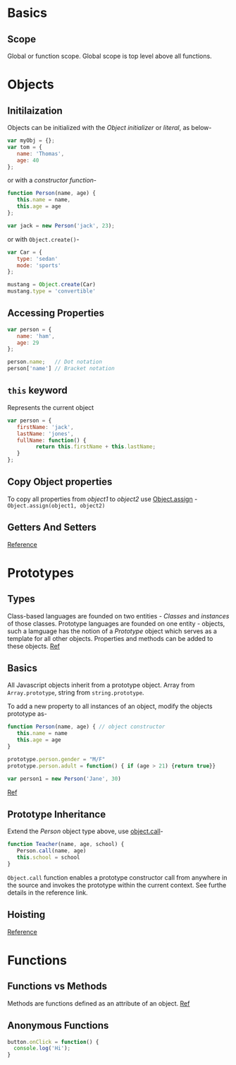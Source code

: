 Basics
======

Scope
-----
Global or function scope.
Global scope is top level above all functions.

Objects
=======

Initilaization
--------------
Objects can be initialized with the *Object initializer* or *literal*, as below-
```javascript
var myObj = {};
var tom = {
   name: 'Thomas',
   age: 40
};
```
or with a *constructor function*-
```javascript
function Person(name, age) {
   this.name = name,
   this.age = age
};

var jack = new Person('jack', 23);
```
or with `Object.create()`-
```javascript
var Car = {
   type: 'sedan'
   mode: 'sports'
};

mustang = Object.create(Car)
mustang.type = 'convertible'

```

Accessing Properties
--------------------
```javascript
var person = {
   name: 'ham',
   age: 29
};

person.name;   // Dot notation
person['name'] // Bracket notation
```

`this` keyword
--------------
Represents the current object
```javascript
var person = {
   firstName: 'jack',
   lastName: 'jones',
   fullName: function() {
         return this.firstName + this.lastName;
   }
};
```

Copy Object properties
----------------------
To copy all properties from *object1* to *object2* use [Object.assign](https://developer.mozilla.org/en-US/docs/Web/JavaScript/Reference/Global_Objects/Object/assign) - 
`Object.assign(object1, object2)`

Getters And Setters
-------------------
[Reference](https://developer.mozilla.org/en-US/docs/Web/JavaScript/Reference/Functions/get)

Prototypes
==========

Types
-----
Class-based languages are founded on two entities - *Classes* and *instances* of those classes.
Prototype languages are founded on one entity - objects, such a lamguage has the notion of a *Prototype* object which serves as a template for all other objects. Properties and methods can be added to these objects. [Ref](https://developer.mozilla.org/en-US/docs/Web/JavaScript/Guide/Details_of_the_Object_Model)

Basics
------
All Javascript objects inherit from a prototype object. Array from `Array.prototype`, string from `string.prototype`.

To add a new property to all instances of an object, modify the objects prototype as-
```javascript
function Person(name, age) { // object constructor
   this.name = name
   this.age = age
}

prototype.person.gender = "M/F"
prototype.person.adult = function() { if (age > 21) {return true}}

var person1 = new Person('Jane', 30)

```
[Ref](https://www.w3schools.com/js/js_object_constructors.asp)

Prototype Inheritance
---------------------
Extend the *Person* object type above, use [object.call](https://developer.mozilla.org/en-US/docs/Learn/JavaScript/Objects/Inheritance)-
```javascript
function Teacher(name, age, school) {
   Person.call(name, age)
   this.school = school
}
```
`Object.call` function enables a prototype constructor call from anywhere in the source and invokes the prototype within the current context. See furthe details in the reference link.

Hoisting
--------
[Reference](https://developer.mozilla.org/en-US/docs/Glossary/Hoisting)

Functions
=========

Functions vs Methods
--------------------
Methods are functions defined as an attribute of an object. [Ref](https://developer.mozilla.org/en-US/docs/Learn/JavaScript/Building_blocks/Functions)

Anonymous Functions
-------------------
```javascript
button.onClick = function() {
  console.log('Hi');
}
```
